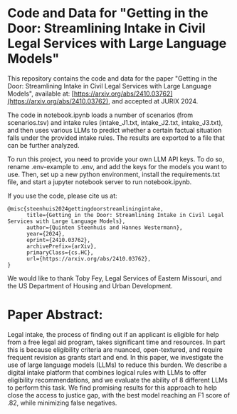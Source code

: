 # Code and Data for "Getting in the Door: Streamlining Intake in Civil Legal Services with Large Language Models"

This repository contains the code and data for the paper "Getting in the Door: Streamlining Intake in Civil Legal Services with Large Language Models", available at:
[https://arxiv.org/abs/2410.03762](https://arxiv.org/abs/2410.03762), and accepted at JURIX 2024.

The code in notebook.ipynb loads a number of scenarios (from scenarios.tsv) and intake rules (intake_J1.txt, intake_J2.txt, intake_J3.txt), and then uses various LLMs to predict whether a certain factual situation falls under the provided intake rules. The results are exported to a file that can be further analyzed.

To run this project, you need to provide your own LLM API keys. To do so, rename .env-example to .env, and add the keys for the models you want to use.
Then, set up a new python environment, install the requirements.txt file, and start a jupyter notebook server to run notebook.ipynb.

If you use the code, please cite us at:
```
@misc{steenhuis2024gettingdoorstreamliningintake,
      title={Getting in the Door: Streamlining Intake in Civil Legal Services with Large Language Models}, 
      author={Quinten Steenhuis and Hannes Westermann},
      year={2024},
      eprint={2410.03762},
      archivePrefix={arXiv},
      primaryClass={cs.HC},
      url={https://arxiv.org/abs/2410.03762}, 
}
```

We would like to thank Toby Fey, Legal Services of Eastern Missouri, and the US Department of Housing and Urban Development.

# Paper Abstract:
Legal intake, the process of finding out if an applicant is eligible for help from a free legal aid program, takes significant time and resources. In part this is because eligibility criteria are nuanced, open-textured, and require frequent revision as grants start and end. In this paper, we investigate the use of large language models (LLMs) to reduce this burden. We describe a digital intake platform that combines logical rules with LLMs to offer eligibility recommendations, and we evaluate the ability of 8 different LLMs to perform this task. We find promising results for this approach to help close the access to justice gap, with the best model reaching an F1 score of .82, while minimizing false negatives.